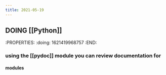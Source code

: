 ```yaml
---
title: 2021-05-19
---
```


## DOING [[Python]]
:PROPERTIES:
:doing: 1621419968757
:END:
### using the [[pydoc]] module you can review documentation for
#### modules
####
